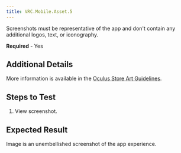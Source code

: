 ```yaml
---
title: VRC.Mobile.Asset.5
---
```


Screenshots must be representative of the app and don't contain any additional logos, text, or iconography.

**Required** - Yes

## Additional Details

More information is available in the [Oculus Store Art Guidelines](https://scontent-sjc3-1.xx.fbcdn.net/v/t39.2365-6/10000000_2007708799495262_8508290021072044032_n.pdf?_nc_cat=111&amp;oh=5a41a1fd066453853ad1ee4880be6e93&amp;oe=5C5CF91A). 

## Steps to Test

1. View screenshot.


## Expected Result

Image is an unembellished screenshot of the app experience.

